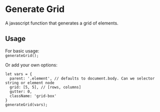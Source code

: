 # Generate Grid

A javascript function that generates a grid of elements.

## Usage

For basic usage:    
`generateGrid();`

Or add your own options:    
````
let vars = {
  parent: '.element', // defaults to document.body. Can we selector string or element node
  grid: [5, 5], // [rows, columns]
  gutter: 0,
  className: 'grid-box'
}
generateGrid(vars);
````
